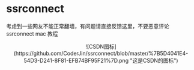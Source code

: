 # ssrconnect
考虑到一些网友不能正常翻墙，有问题请直接反馈这里，不要恶意评论
ssrconnect mac 教程

<center>
![CSDN图标](https://github.com/CoderJin/ssrconnect/blob/master/%7B5D4041E4-54D3-D241-8F81-EFB74BF95F21%7D.png "这是CSDN的图标")
</center>
